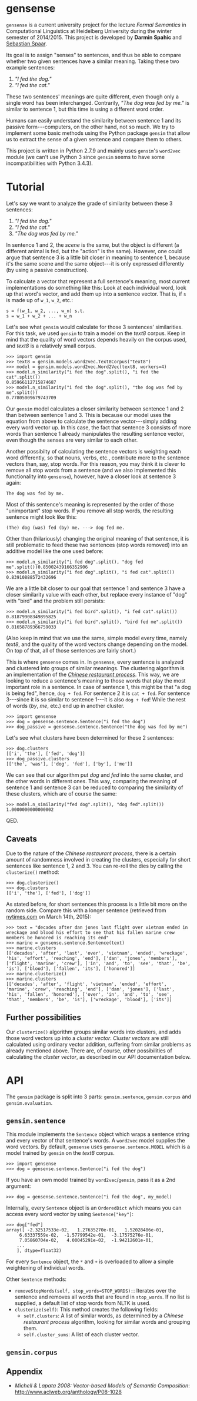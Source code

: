 gensense
========

`gensense` is a current university project for the lecture *Formal Semantics* in Computational Linguistics at Heidelberg University during the winter semester of 2014/2015. This project is developed by **Darmin Spahic** and [Sebastian Spaar](https://github.com/Eroica).

Its goal is to assign "senses" to sentences, and thus be able to compare whether two given sentences have a similar meaning. Taking these two example sentences:

1.  *"I fed the dog."*
2.  *"I fed the cat."*

These two sentences' meanings are quite different, even though only a single word has been interchanged. Contrarily, *"The dog was fed by me."* is similar to sentence 1, but this time is using a different word order.

Humans can easily understand the similarity between sentence 1 and its passive form---computers, on the other hand, not so much. We try to implement some basic methods using the Python package `gensim` that allow us to extract the sense of a given sentence and compare them to others.

This project is written in Python 2.7.9 and mainly uses `gensim`'s `word2vec` module (we can't use Python 3 since `gensim` seems to have some incompatibilities with Python 3.4.3).

Tutorial
========

Let's say we want to analyze the grade of similarity between these 3 sentences:

1.  *"I fed the dog."*
2.  *"I fed the cat."*
3.  *"The dog was fed by me."*

In sentence 1 and 2, the *scene* is the same, but the object is different (a different animal is fed, but the "action" is the same). However, one could argue that sentence 3 is a little bit closer in meaning to sentence 1, because it's the same scene and the same object---it is only expressed differently (by using a passive construction).

To calculate a vector that represent a full sentence's meaning, most current implementations do something like this: Look at each individual word, look up that word's vector, and add them up into a sentence vector. That is, if `s` is made up of `w_1`, `w_2`, etc.:

    s = f(w_1, w_2, ..., w_n) s.t.
    s = w_1 + w_2 + ... + w_n

Let's see what `gensim` would calculate for those 3 sentences' similarities. For this task, we used `gensim` to train a model on the *text8* corpus. Keep in mind that the quality of word vectors depends heavily on the corpus used, and *text8* is a relatively small corpus.

    >>> import gensim
    >>> text8 = gensim.models.word2vec.Text8Corpus("text8")
    >>> model = gensim.models.word2vec.Word2Vec(text8, workers=4)
    >>> model.n_similarity("i fed the dog".split(), "i fed the cat".split())
    0.85966112715874687
    >>> model.n_similarity("i fed the dog".split(), "the dog was fed by me".split())
    0.77805009679743709

Our `gensim` model calculates a closer similarity between sentence 1 and 2 than between sentence 1 and 3. This is because our model uses the equation from above to calculate the sentence vector---simply adding every word vector up. In this case, the fact that sentence 3 consists of more words than sentence 1 already manipulates the resulting sentence vector, even though the senses are very similar to each other.

Another possibilty of calculating the sentence vectors is weighting each word differently, so that nouns, verbs, etc., contribute more to the sentence vectors than, say, stop words. For this reason, you may think it is clever to remove all stop words from a sentence (and we also implemented this functionality into `gensense`), however, have a closer look at sentence 3 again:

    The dog was fed by me.

Most of this sentence's meaning is represented by the order of those "unimportant" stop words. If you remove all stop words, the resulting sentence might look like this:

    (The) dog (was) fed (by) me. ---> dog fed me.

Other than (hilariously) changing the original meaning of that sentence, it is still problematic to feed these two sentences (stop words removed) into an additive model like the one used before:

    >>> model.n_similarity("i fed dog".split(), "dog fed me".split())0.85002439166352906
    >>> model.n_similarity("i fed dog".split(), "i fed cat".split())
    0.83910888572432696

We are a little bit closer to our goal that sentence 1 and sentence 3 have a closer similarity value with each other, but replace every instance of "dog" with "bird" and the problem still persists:

    >>> model.n_similarity("i fed bird".split(), "i fed cat".split())
    0.81879908349895825
    >>> model.n_similarity("i fed bird".split(), "bird fed me".split())
    0.81658789366759033

(Also keep in mind that we use the same, simple model every time, namely *text8*, and the quality of the word vectors change depending on the model. On top of that, all of those sentences are fairly short.)

This is where `gensense` comes in. In `gensense`, every sentence is analyzed and clustered into groups of similar meanings. The clustering algorithm is an implementation of the [*Chinese restaurant process*](http://en.wikipedia.org/wiki/Chinese_restaurant_process). This way, we are looking to reduce a sentence's meaning to those words that play the most important role in a sentence. In case of sentence 1, this might be that "a dog is being fed", hence, `dog + fed`. For sentence 2 it is `cat + fed`. For sentence 3---since it is so similar to sentence 1---it is also `dog + fed`! While the rest of words (*by*, *me*, etc.) end up in another cluster.

    >>> import gensense
    >>> dog = gensense.sentence.Sentence("i fed the dog")
    >>> dog_passive = gensense.sentence.Sentence("the dog was fed by me")

Let's see what clusters have been determined for these 2 sentences:

    >>> dog.clusters
    [['i', 'the'], ['fed', 'dog']]
    >>> dog_passive.clusters
    [['the', 'was'], ['dog', 'fed'], ['by'], ['me']]

We can see that our algorithm put *dog* and *fed* into the same cluster, and the other words in different ones. This way, comparing the meaning of sentence 1 and sentence 3 can be reduced to comparing the similarity of these clusters, which are of course the same:

    >>> model.n_similarity("fed dog".split(), "dog fed".split())
    1.0000000000000002

QED.

Caveats
-------

Due to the nature of the *Chinese restaurant process*, there is a certain amount of randomness involved in creating the clusters, especially for short sentences like sentence 1, 2 and 3. You can re-roll the dies by calling the `clusterize()` method:

    >>> dog.clusterize()
    >>> dog.clusters
    [['i', 'the'], ['fed'], ['dog']]

As stated before, for short sentences this process is a little bit more on the random side. Compare this with a longer sentence (retrieved from [nytimes.com](http://www.nytimes.com/) on March 14th, 2015):

    >>> text = "decades after dan jones last flight over vietnam ended in wreckage and blood his effort to see that his fallen marine crew members be honored is reaching its end"
    >>> marine = gensense.sentence.Sentence(text)
    >>> marine.clusters
    [['decades', 'after', 'last', 'over', 'vietnam', 'ended', 'wreckage', 'his', 'effort', 'reaching', 'end'], ['dan', 'jones', 'members'], ['flight', 'marine', 'crew'], ['in', 'and', 'to', 'see', 'that', 'be', 'is'], ['blood'], ['fallen', 'its'], ['honored']]
    >>> marine.clusterize()
    >>> marine.clusters
    [['decades', 'after', 'flight', 'vietnam', 'ended', 'effort', 'marine', 'crew', 'reaching', 'end'], ['dan', 'jones'], ['last', 'his', 'fallen', 'honored'], ['over', 'in', 'and', 'to', 'see', 'that', 'members', 'be', 'is'], ['wreckage', 'blood'], ['its']]


Further possibilities
---------------------

Our `clusterize()` algorithm groups similar words into clusters, and adds those word vectors up into a *cluster vector*. *Cluster vectors* are still calculated using ordinary vector addition, suffering from similar problems as already mentioned above. There are, of course, other possibilities of calculating the *cluster vector*, as described in our API documentation below.

API
===

The `gensim` package is split into 3 parts: `gensim.sentence`, `gensim.corpus` and `gensim.evaluation`.

`gensim.sentence`
-----------------

This module implements the `Sentence` object which wraps a sentence string and every vector of that sentence's words. A `word2vec` model supplies the word vectors. By default, `gensense` uses `gensense.sentence.MODEL` which is a model trained by `gensim` on the *text8* corpus.

    >>> import gensense
    >>> dog = gensense.sentence.Sentence("i fed the dog")

If you have an own model trained by `word2vec`/`gensim`, pass it as a 2nd argument:

    >>> dog = gensense.sentence.Sentence("i fed the dog", my_model)

Internally, every `Sentence` object is an `OrderedDict` which means you can access every word vector by using `Sentence["key"]`:

    >>> dog["fed"]
    array([ -2.32517533e-02,   1.27635270e-01,   1.52028486e-01,
         6.63337559e-02,  -1.57799542e-01,  -3.17575276e-01,
         7.05860704e-02,   4.00045291e-02,  -1.94212601e-01,
        ...
        ], dtype=float32)

For every `Sentence` object, the `*` and `+` is overloaded to allow a simple weightening of individual words.

Other `Sentence` methods:

*   `removeStopWords(self, stop_words=STOP_WORDS):`: Iterates over the sentence and removes all words that are found in `stop_words`. If no list is supplied, a default list of stop words from NLTK is used.
*   `clusterize(self)`: This method creates the following fields:
    *   `self.clusters`: A list of similar words, as determined by a *Chinese restaurant process* algorithm, looking for similar words and grouping them.
    *   `self.cluster_sums`: A list of each cluster vector.


`gensim.corpus`
---------------



Appendix
--------

*   *Michell & Lapata 2008: Vector-based Models of Semantic Composition*: http://www.aclweb.org/anthology/P08-1028
